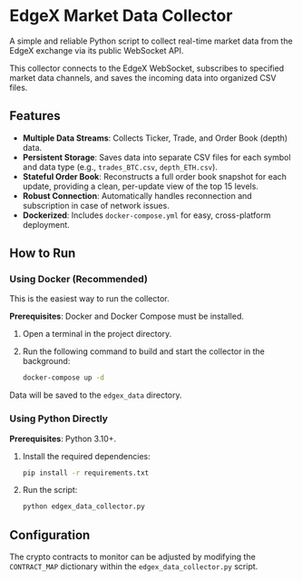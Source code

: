 # EdgeX Market Data Collector

A simple and reliable Python script to collect real-time market data from the EdgeX exchange via its public WebSocket API.

This collector connects to the EdgeX WebSocket, subscribes to specified market data channels, and saves the incoming data into organized CSV files.

## Features

- **Multiple Data Streams**: Collects Ticker, Trade, and Order Book (depth) data.
- **Persistent Storage**: Saves data into separate CSV files for each symbol and data type (e.g., `trades_BTC.csv`, `depth_ETH.csv`).
- **Stateful Order Book**: Reconstructs a full order book snapshot for each update, providing a clean, per-update view of the top 15 levels.
- **Robust Connection**: Automatically handles reconnection and subscription in case of network issues.
- **Dockerized**: Includes `docker-compose.yml` for easy, cross-platform deployment.

## How to Run

### Using Docker (Recommended)

This is the easiest way to run the collector.

**Prerequisites**: Docker and Docker Compose must be installed.

1.  Open a terminal in the project directory.
2.  Run the following command to build and start the collector in the background:

    ```sh
    docker-compose up -d
    ```

Data will be saved to the `edgex_data` directory.

### Using Python Directly

**Prerequisites**: Python 3.10+.

1.  Install the required dependencies:

    ```sh
    pip install -r requirements.txt
    ```

2.  Run the script:

    ```sh
    python edgex_data_collector.py
    ```

## Configuration

The crypto contracts to monitor can be adjusted by modifying the `CONTRACT_MAP` dictionary within the `edgex_data_collector.py` script.
